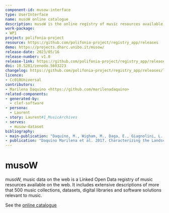 ```yaml
---
component-id: musow-interface
type: UserInterface
name: musoW online catalogue
description: musoW is the online registry of music resources available on the web. It serves the musoW dataset via a number of interfaces for browsing and searching. The interface also allows editing (modifying existing records or creating new ones), searching and querying (via a dedicated SPARQL endpoint). The interface is built on top of CLEF, a LOD-native web application for crowdsourcing.
work-package:
- WP1
project: polifonia-project
resource: https://github.com/polifonia-project/registry_app/releases
demo: https://projects.dharc.unibo.it/musow/
release-date: 2023/05/16
release-number: v1.0
release-link: https://github.com/polifonia-project/registry_app/releases/tag/v1.0
doi: 10.5281/zenodo.5603223
changelog: https://github.com/polifonia-project/registry_app/releases/latest
licence:
- Cc010Universal
contributors:
- Marilena Daquino <https://github.com/marilenadaquino>
related-components:
- generated-by:
  - clef-software
- persona:
  - Laurent
- story: Laurent#1_MusicArchives
- serves:
  - musow-dataset
bibliography:
- main-publication: "Daquino, M., Wigham, M., Daga, E., Giagnolini, L., & Tomasi, F. (2023). Clef. a linked open data native system for crowdsourcing. JOCCH. DOI: https://dl.acm.org/doi/10.1145/3594721"
- publication: "Daquino Marilena et al. 2017. Characterizing the Landscape of Musical Data on the Web: state of the art and challenges. In Second Workshop on Humanities in the Semantic Web - WHiSe II, 21-25 Oct 2017, Vienna, Austria."
---
```


# musoW

musoW, music data on the web is a Linked Open Data registry of music resources available on the web. It includes extensive descriptions of more that 500 music collections, datasets, digital libraries and software solutions relevant to music.

See the [online catalogue](https://w3id.org/musow/)
